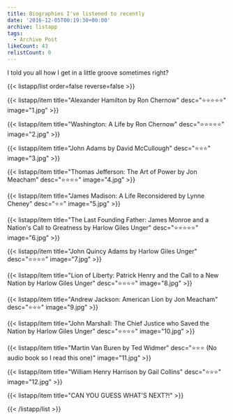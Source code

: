 ```yaml
---
title: Biographies I've listened to recently
date: '2016-12-05T00:19:30+00:00'
archive: listapp
tags: 
  - Archive Post
likeCount: 43
relistCount: 0
---
```


I told you all how I get in a little groove sometimes right?

<!--more-->

{{< listapp/list order=false reverse=false >}}

   {{< listapp/item title="Alexander Hamilton by Ron Chernow"
      desc="⭐️⭐️⭐️⭐️⭐️"
      image="1.jpg" >}}

   {{< listapp/item title="Washington: A Life by Ron Chernow"
      desc="⭐️⭐️⭐️⭐️⭐️"
      image="2.jpg" >}}

   {{< listapp/item title="John Adams by David McCullough"
      desc="⭐️⭐️⭐️"
      image="3.jpg" >}}

   {{< listapp/item title="Thomas Jefferson: The Art of Power by Jon Meacham"
      desc="⭐️⭐️⭐️⭐️"
      image="4.jpg" >}}

   {{< listapp/item title="James Madison: A Life Reconsidered by Lynne Cheney"
      desc="⭐️⭐️"
      image="5.jpg" >}}

   {{< listapp/item title="The Last Founding Father: James Monroe and a Nation's Call to Greatness by Harlow Giles Unger"
      desc="⭐️⭐️⭐️⭐️⭐️"
      image="6.jpg" >}}

   {{< listapp/item title="John Quincy Adams by Harlow Giles Unger"
      desc="⭐️⭐️⭐️⭐️"
      image="7.jpg" >}}

   {{< listapp/item title="Lion of Liberty: Patrick Henry and the Call to a New Nation by Harlow Giles Unger"
      desc="⭐⭐⭐⭐"
      image="8.jpg" >}}

   {{< listapp/item title="Andrew Jackson: American Lion by Jon Meacham"
      desc="⭐⭐⭐"
      image="9.jpg" >}}

   {{< listapp/item title="John Marshall: The Chief Justice who Saved the Nation by Harlow Giles Unger"
      desc="⭐⭐⭐⭐"
      image="10.jpg" >}}

   {{< listapp/item title="Martin Van Buren by Ted Widmer"
      desc="⭐⭐⭐ (No audio book so I read this one)"
      image="11.jpg" >}}

   {{< listapp/item title="William Henry Harrison by Gail Collins"
      desc="⭐⭐⭐"
      image="12.jpg" >}}

   {{< listapp/item title="CAN YOU GUESS WHAT'S NEXT?!" >}}

{{< /listapp/list >}}
